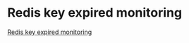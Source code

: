 # Redis key expired monitoring
[Redis key expired monitoring](https://aiwithcloud.com/2022/09/16/redis_key_expired_monitoring/)